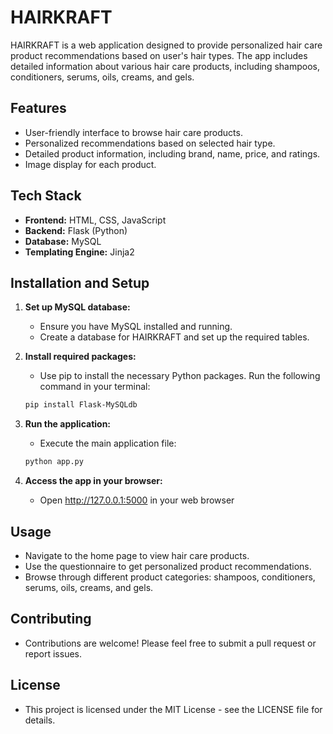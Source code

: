 # HAIRKRAFT

HAIRKRAFT is a web application designed to provide personalized hair care product recommendations based on user's hair types. The app includes detailed information about various hair care products, including shampoos, conditioners, serums, oils, creams, and gels.

## Features

- User-friendly interface to browse hair care products.
- Personalized recommendations based on selected hair type.
- Detailed product information, including brand, name, price, and ratings.
- Image display for each product.

## Tech Stack

- **Frontend:** HTML, CSS, JavaScript
- **Backend:** Flask (Python)
- **Database:** MySQL
- **Templating Engine:** Jinja2

## Installation and Setup

1. **Set up MySQL database:**
   - Ensure you have MySQL installed and running.
   - Create a database for HAIRKRAFT and set up the required tables.

2. **Install required packages:**
   - Use pip to install the necessary Python packages. Run the following command in your terminal:
   ```bash
   pip install Flask-MySQLdb

3. **Run the application:**
   - Execute the main application file:
   ```bash
   python app.py
4. **Access the app in your browser:**
   - Open http://127.0.0.1:5000 in your web browser
     
## Usage

   - Navigate to the home page to view hair care products.
   - Use the questionnaire to get personalized product recommendations.
   - Browse through different product categories: shampoos, conditioners, serums, oils, creams, and gels.

## Contributing

   - Contributions are welcome! Please feel free to submit a pull request or report issues.
     
## License

   - This project is licensed under the MIT License - see the LICENSE file for details.
     

